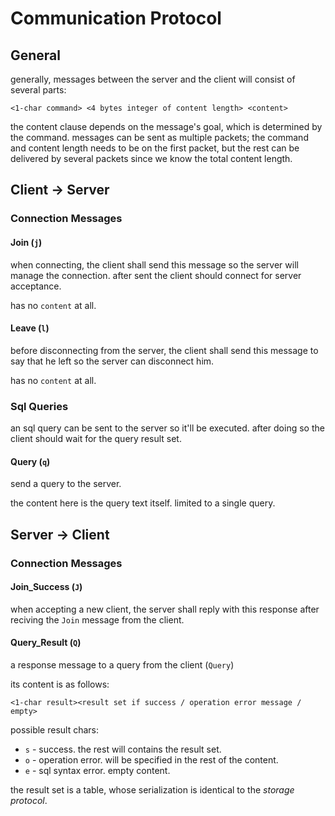 # Communication Protocol

## General

generally, messages between the server and the client will consist of several parts:

`<1-char command> <4 bytes integer of content length> <content>`

the content clause depends on the message's goal, which is determined by the command.
messages can be sent as multiple packets; the command and content length needs to be on the first
packet, but the rest can be delivered by several packets since we know the total content length.

## Client -> Server

### Connection Messages

#### Join (`j`)
when connecting, the client shall send this message so the server will manage the connection.
after sent the client should connect for server acceptance.

has no `content` at all.

#### Leave (`l`)
before disconnecting from the server, the client shall send this message to say that he left
so the server can disconnect him.

has no `content` at all.

### Sql Queries
an sql query can be sent to the server so it'll be executed.
after doing so the client should wait for the query result set.

#### Query (`q`)
send a query to the server.

the content here is the query text itself. limited to a single query.

## Server -> Client

### Connection Messages

#### Join_Success (`J`)
when accepting a new client, the server shall reply with this response after reciving the `Join` message from the client.

#### Query_Result (`Q`)
a response message to a query from the client (`Query`)

its content is as follows:

`<1-char result><result set if success / operation error message / empty>`

possible result chars:
- `s` - success. the rest will contains the result set.
- `o` - operation error. will be specified in the rest of the content.
- `e` - sql syntax error. empty content.

the result set is a table, whose serialization is identical to the *storage protocol*.
